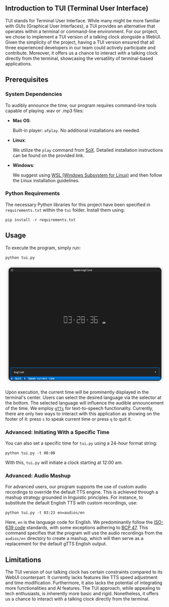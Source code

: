 ## Introduction to TUI (Terminal User Interface)

TUI stands for Terminal User Interface. While many might be more familiar with GUIs (Graphical User Interfaces), a TUI provides an alternative that operates within a terminal or command-line environment. For our project, we chose to implement a TUI version of a talking clock alongside a WebUI. Given the simplicity of the project, having a TUI version ensured that all three experienced developers in our team could actively participate and contribute. Moreover, it offers us a chance to interact with a talking clock directly from the terminal, showcasing the versatility of terminal-based applications.

## Prerequisites

### System Dependencies

To audibly announce the time, our program requires command-line tools capable of playing .wav or .mp3 files:

- **Mac OS**:

  Built-in player: `afplay`. No additional installations are needed.

- **Linux**:

  We utilize the `play` command from [SoX](https://arielvb.readthedocs.io/en/latest/docs/commandline/sox.html). Detailed installation instructions can be found on the provided link.

- **Windows**:

  We suggest using [WSL (Windows Subsystem for Linux)](https://learn.microsoft.com/en-us/windows/wsl/install) and then follow the Linux installation guidelines.

### Python Requirements

The necessary Python libraries for this project have been specified in `requirements.txt` within the `tui` folder. Install them using:

```shell
pip install -r requirements.txt
```

## Usage

To execute the program, simply run:

```shell
python tui.py
```

![](./tui_screenshot.png)

Upon execution, the current time will be prominently displayed in the terminal's center. Users can select the desired language via the selector at the bottom. The selected language will influence the audible announcement of the time. We employ [`gTTs`](https://github.com/pndurette/gTTS) for text-to-speech functionality. Currently, there are only two ways to interact with this application as showing on the footer of it: press `s` to speak current time or press `q` to quit it.

### Advanced: Initiating With a Specific Time

You can also set a specific time for `tui.py` using a 24-hour format string:

```shell
python tui.py -t 00:00
```

With this, `tui.py` will initiate a clock starting at 12:00 am.

### Advanced: Audio Mashup

For advanced users, our program supports the use of custom audio recordings to override the default TTS engine. This is achieved through a mashup strategy grounded in linguistic principles. For instance, to substitute the default English TTS with custom recordings, use:

```shell
python tui.py -t 03:23 en=audios/en
```

Here, `en` is the language code for English. We predominantly follow the [ISO-639 code](https://www.iso.org/iso-639-language-codes.html) standards, with some exceptions adhering to [BCP 47](https://www.rfc-editor.org/info/bcp47). This command specifies that the program will use the audio recordings from the `audios/en` directory to create a mashup, which will then serve as a replacement for the default gTTS English output.

## Limitations

The TUI version of our talking clock has certain constraints compared to its WebUI counterpart. It currently lacks features like TTS speed adjustment and time modification. Furthermore, it also lacks the potential of integrating more functionalities and AI features. The TUI approach, while appealing to tech enthusiasts, is inherently more basic and rigid. Nonetheless, it offers us a chance to interact with a talking clock directly from the terminal.
